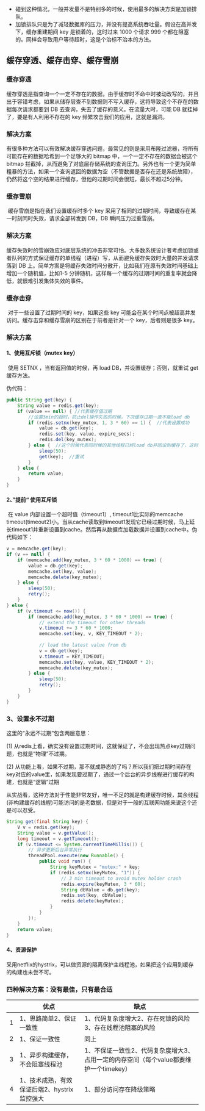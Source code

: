 - 碰到这种情况，一般并发量不是特别多的时候，使用最多的解决方案是加锁排队。
- 加锁排队只是为了减轻数据库的压力，并没有提高系统吞吐量。假设在高并发下，缓存重建期间 key 是锁着的，这时过来 1000 个请求 999 个都在阻塞的。同样会导致用户等待超时，这是个治标不治本的方法。

## 缓存穿透、缓存击穿、缓存雪崩

### 缓存穿透

​	缓存穿透是指查询一个一定不存在的数据，由于缓存时不命中时被动改写的，并且出于容错考虑，如果从储存层查不到数据则不写入缓存，这将导致这个不存在的数据每次请求都要到 DB 去查询，失去了缓存的意义。在流量大时，可能 DB 就挂掉了，要是有人利用不存在的 key 频繁攻击我们的应用，这就是漏洞。

### 解决方案

​	有很多种方法可以有效解决缓存穿透问题，最常见的则是采用布隆过滤器，将所有可能存在的数据哈希到一个足够大的 bitmap 中，一个一定不存在的数据会被这个 bitmap 拦截掉，从而避免了对底层存储系统的查询压力。另外也有一个更为简单粗暴的方法，如果一个查询返回的数据为空（不管数据是否存在还是系统故障），仍然将这个空的结果进行缓存，但他的过期时间会很短，最长不超过5分钟。

### 缓存雪崩

​	缓存雪崩是指在我们设置缓存时多个 key 采用了相同的过期时间，导致缓存在某一时刻同时失效，请求全部转发到 DB，DB 瞬间压力过重雪崩。

### 解决方案

​	缓存失效时的雪崩效应对底层系统的冲击非常可怕。大多数系统设计者考虑加锁或者队列的方式保证缓存的单线程（进程）写，从而避免缓存失效时大量的并发请求落到 DB 上。简单方案是将缓存失效时间分散开，比如我们在原有失效时间基础上增加一个随机值，比如1-5 分钟随机，这样每一个缓存的过期时间的重复率就会降低，就很难引发集体失效的事件。

### 缓存击穿

​	对于一些设置了过期时间的 key，如果这些 key 可能会在某个时间点被超高并发访问。缓存击穿和缓存雪崩的区别在于前者是针对一个 key，后者则是很多 key。

### 解决方案

#### 1、使用互斥锁（mutex key）

​	使用 SETNX ，当有返回值的时候，再 load DB，并设置缓存；否则，就重试 get 缓存方法。

伪代码：

```java
public String get(key) {
    String value = redis.get(key);
    if (value == null) { //代表缓存值过期
        //设置3min的超时，防止del操作失败的时候，下次缓存过期一直不能load db
        if (redis.setnx(key_mutex, 1, 3 * 60) == 1) {  //代表设置成功
            value = db.get(key);
            redis.set(key, value, expire_secs);
            redis.del(key_mutex);
        } else {  //这个时候代表同时候的其他线程已经load db并回设到缓存了，这时候重试获取缓存值即可
            sleep(50);
            get(key);  //重试
        }
    } else {
        return value;      
    }
}
```

#### 2、”提前“ 使用互斥锁

​	在 value 内部设置一个超时值（timeout1）, timeout1比实际的memcache timeout(timeout2)小。当从cache读取到timeout1发现它已经过期时候，马上延长timeout1并重新设置到cache。然后再从数据库加载数据并设置到cache中。伪代码如下：

```java
v = memcache.get(key);  
if (v == null) {  
    if (memcache.add(key_mutex, 3 * 60 * 1000) == true) {  
        value = db.get(key);  
        memcache.set(key, value);  
        memcache.delete(key_mutex);  
    } else {  
        sleep(50);  
        retry();  
    }  
} else {  
    if (v.timeout <= now()) {  
        if (memcache.add(key_mutex, 3 * 60 * 1000) == true) {  
            // extend the timeout for other threads  
            v.timeout += 3 * 60 * 1000;  
            memcache.set(key, v, KEY_TIMEOUT * 2);  
  
            // load the latest value from db  
            v = db.get(key);  
            v.timeout = KEY_TIMEOUT;  
            memcache.set(key, value, KEY_TIMEOUT * 2);  
            memcache.delete(key_mutex);  
        } else {  
            sleep(50);  
            retry();  
        }  
    }  
}
```

### 3、设置永不过期

这里的“永远不过期”包含两层意思：

(1) 从redis上看，确实没有设置过期时间，这就保证了，不会出现热点key过期问题，也就是“物理”不过期。

(2) 从功能上看，如果不过期，那不就成静态的了吗？所以我们把过期时间存在key对应的value里，如果发现要过期了，通过一个后台的异步线程进行缓存的构建，也就是“逻辑”过期

​        从实战看，这种方法对于性能非常友好，唯一不足的就是构建缓存时候，其余线程(非构建缓存的线程)可能访问的是老数据，但是对于一般的互联网功能来说这个还是可以忍受。

```java
String get(final String key) {  
    V v = redis.get(key);  
    String value = v.getValue();  
    long timeout = v.getTimeout();  
    if (v.timeout <= System.currentTimeMillis()) {  
        // 异步更新后台异常执行  
        threadPool.execute(new Runnable() {  
            public void run() {  
                String keyMutex = "mutex:" + key;  
                if (redis.setnx(keyMutex, "1")) {  
                    // 3 min timeout to avoid mutex holder crash  
                    redis.expire(keyMutex, 3 * 60);  
                    String dbValue = db.get(key);  
                    redis.set(key, dbValue);  
                    redis.delete(keyMutex);  
                }  
            }  
        });  
    }  
    return value;  
}
```

#### 4、资源保护

采用netflix的hystrix，可以做资源的隔离保护主线程池，如果把这个应用到缓存的构建也未尝不可。

### 四种解决方案：没有最佳，只有最合适

|      | 优点                                        | 缺点                                                         |
| ---- | ------------------------------------------- | ------------------------------------------------------------ |
| 1    | 1、思路简单2、保证一致性                    | 1、代码复杂度增大2、存在死锁的风险3、存在线程池阻塞的风险    |
| 2    | 1、保证一致性                               | 同上                                                         |
| 3    | 1、异步构建缓存，不会阻塞线程池             | 1、不保证一致性2、代码复杂度增大3、占用一定的内存空间（每个value都要维护一个timekey） |
| 4    | 1、技术成熟，有效保证后端2、hystrix监控强大 | 1、部分访问存在降级策略                                      |

